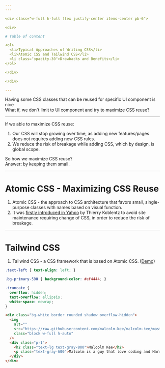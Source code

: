 ```yaml
---
---

<div class="w-full h-full flex justify-center items-center pb-6">

<div>

# Table of content

<ol>
  <li>Typical Approaches of Writing CSS</li>
  <li>Atomic CSS and Tailwind CSS</li>
  <li class="opacity-30">Drawbacks and Benefits</li>
</ol>

</div>

</div>

---
```


<div class="h-full w-full flex items-center">
    <div class="max-w-2xl mx-auto">
        <div class="text-3xl leading-normal">
            Having some CSS classes that can be reused for specific UI component is nice
        </div>
        <div class="text-3xl leading-normal">
            What if, we don't limit to UI component and try to maximize CSS reuse?
        </div>
    </div>
</div>

---

<div class="max-w-2xl mx-auto">

If we able to maximize CSS reuse:

1. Our CSS will stop growing over time, as adding new features/pages does not requires adding new CSS rules.
1. We reduce the risk of breakage while adding CSS, which by design, is global scope.

</div>

<div class="max-w-xl mx-auto">
  <div class="text-3xl leading-relaxed text-center my-6">
    So how we maximize CSS reuse?
  </div>
  <div v-click class="text-3xl leading-relaxed text-center my-6">
    Answer: by keeping them small.
  </div>
</div>

---

# Atomic CSS - Maximizing CSS Reuse

1. Atomic CSS - the approach to CSS architecture that favors small, single-purpose classes with names based on visual function.
1. It was [firstly introduced in Yahoo](https://css-tricks.com/thierry-koblentz-atomic-css/) by Thierry Koblentz to avoid site maintenance requiring change of CSS, in order to reduce the risk of breakage.

---

# Tailwind CSS

1. Tailwind CSS - a CSS framework that is based on Atomic CSS. ([Demo](https://play.tailwindcss.com/r3fMxpjJjy))

<div class="grid grid-cols-2 gap-4">

```css
.text-left { text-align: left; }

.bg-primary-500 { background-color: #ef4444; }

.truncate {
  overflow: hidden;
  text-overflow: ellipsis;
  white-space: nowrap;
}
```

```html
<div class="bg-white border rounded shadow overflow-hidden">
  <img 
    alt="" 
    src="https://raw.githubusercontent.com/malcolm-kee/malcolm-kee/master/src/assets/malcolm-in-cpg.jpg" 
    class="block w-full h-auto" 
  />
  <div class="p-1">
    <h2 class="text-lg text-gray-800">Malcolm Kee</h2>
    <p class="text-gray-600">Malcolm is a guy that love coding and Harry Potter.</p>
  </div>
</div>
```

</div>

